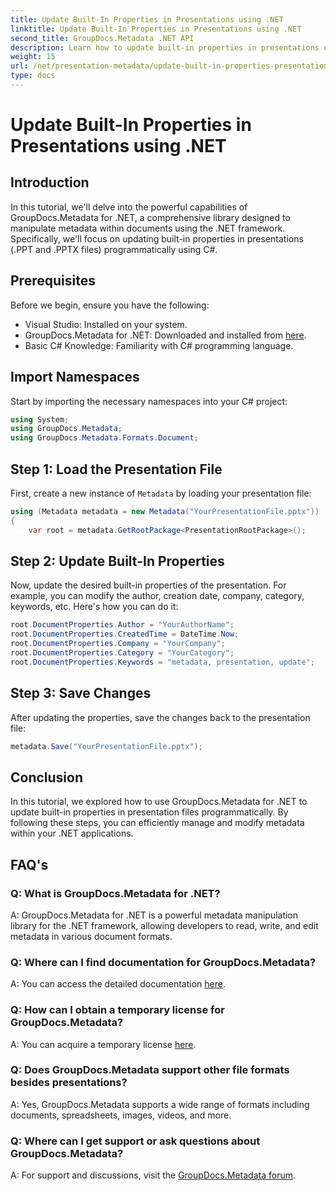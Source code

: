 ```yaml
---
title: Update Built-In Properties in Presentations using .NET
linktitle: Update Built-In Properties in Presentations using .NET
second_title: GroupDocs.Metadata .NET API
description: Learn how to update built-in properties in presentations using .NET with GroupDocs.Metadata, a versatile metadata manipulation library.
weight: 15
url: /net/presentation-metadata/update-built-in-properties-presentations/
type: docs
---
```

# Update Built-In Properties in Presentations using .NET

## Introduction
In this tutorial, we'll delve into the powerful capabilities of GroupDocs.Metadata for .NET, a comprehensive library designed to manipulate metadata within documents using the .NET framework. Specifically, we'll focus on updating built-in properties in presentations (.PPT and .PPTX files) programmatically using C#.
## Prerequisites
Before we begin, ensure you have the following:
- Visual Studio: Installed on your system.
- GroupDocs.Metadata for .NET: Downloaded and installed from [here](https://releases.groupdocs.com/metadata/net/).
- Basic C# Knowledge: Familiarity with C# programming language.

## Import Namespaces
Start by importing the necessary namespaces into your C# project:
```csharp
using System;
using GroupDocs.Metadata;
using GroupDocs.Metadata.Formats.Document;
```
## Step 1: Load the Presentation File
First, create a new instance of `Metadata` by loading your presentation file:
```csharp
using (Metadata metadata = new Metadata("YourPresentationFile.pptx"))
{
    var root = metadata.GetRootPackage<PresentationRootPackage>();
```
## Step 2: Update Built-In Properties
Now, update the desired built-in properties of the presentation. For example, you can modify the author, creation date, company, category, keywords, etc. Here's how you can do it:
```csharp
root.DocumentProperties.Author = "YourAuthorName";
root.DocumentProperties.CreatedTime = DateTime.Now;
root.DocumentProperties.Company = "YourCompany";
root.DocumentProperties.Category = "YourCategory";
root.DocumentProperties.Keywords = "metadata, presentation, update";
```
## Step 3: Save Changes
After updating the properties, save the changes back to the presentation file:
```csharp
metadata.Save("YourPresentationFile.pptx");
```

## Conclusion
In this tutorial, we explored how to use GroupDocs.Metadata for .NET to update built-in properties in presentation files programmatically. By following these steps, you can efficiently manage and modify metadata within your .NET applications.

## FAQ's
### Q: What is GroupDocs.Metadata for .NET?
A: GroupDocs.Metadata for .NET is a powerful metadata manipulation library for the .NET framework, allowing developers to read, write, and edit metadata in various document formats.
### Q: Where can I find documentation for GroupDocs.Metadata?
A: You can access the detailed documentation [here](https://tutorials.groupdocs.com/metadata/net/).
### Q: How can I obtain a temporary license for GroupDocs.Metadata?
A: You can acquire a temporary license [here](https://purchase.groupdocs.com/temporary-license/).
### Q: Does GroupDocs.Metadata support other file formats besides presentations?
A: Yes, GroupDocs.Metadata supports a wide range of formats including documents, spreadsheets, images, videos, and more.
### Q: Where can I get support or ask questions about GroupDocs.Metadata?
A: For support and discussions, visit the [GroupDocs.Metadata forum](https://forum.groupdocs.com/c/metadata/14).
